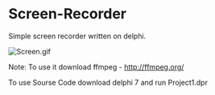 # Screen-Recorder
Simple screen recorder written on delphi.

![Screen.gif](https://user-images.githubusercontent.com/66429886/144813248-c07527ae-342c-4e53-8f33-90bb880781eb.gif)

Note: To use it download ffmpeg - http://ffmpeg.org/

To use Sourse Code download delphi 7 and run Project1.dpr


